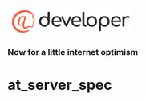 ![image alt <](../.github/@developersmall.png) 
### Now for a little internet optimism

# at_server_spec
